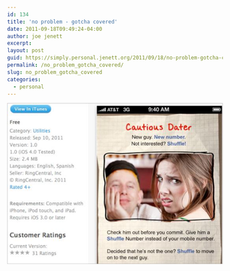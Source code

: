 ```yaml
---
id: 134
title: 'no problem - gotcha covered'
date: 2011-09-18T09:49:24-04:00
author: joe jenett
excerpt: 
layout: post
guid: https://simply.personal.jenett.org/2011/09/18/no-problem-gotcha-covered/
permalink: /no_problem_gotcha_covered/
slug: no_problem_gotcha_covered
categories:
  - personal
---
```

<img src="../images/ringshuffle.jpg" alt="RingShuffle" style="border:none;">

